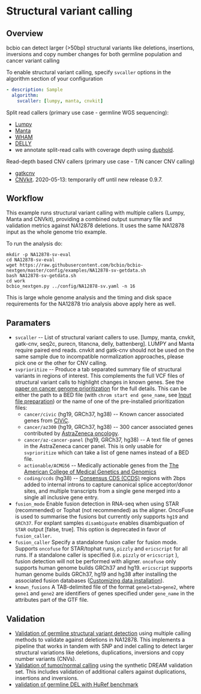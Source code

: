 # Structural variant calling

## Overview
bcbio can detect larger (>50bp) structural variants like deletions, insertions,
inversions and copy number changes for both germline population and
cancer variant calling

To enable structural variant calling, specify `svcaller` options
in the algorithm section of your configuration

```yaml
- description: Sample
  algorithm:
    svcaller: [lumpy, manta, cnvkit]
```

Split read callers (primary use case - germline WGS sequencing):
- [Lumpy](https://github.com/arq5x/lumpy-sv)
- [Manta](https://github.com/Illumina/manta)
- [WHAM](https://github.com/jewmanchue/wham)
- [DELLY](https://github.com/tobiasrausch/delly)
- we annotate split-read calls with coverage depth using [duphold](https://github.com/brentp/duphold).

Read-depth based CNV callers (primary use case - T/N cancer CNV calling)
- [gatkcnv](https://gatk.broadinstitute.org/hc/en-us/articles/360035531092?id=11682)
- [CNVkit](https://cnvkit.readthedocs.io/en/latest/). 2020-05-13: temporarily off until new release 0.9.7.

## Workflow
This example runs structural variant calling with multiple callers (Lumpy, Manta and CNVkit),
providing a combined output summary file and validation metrics against NA12878 deletions.
It uses the same NA12878 input as the whole genome trio example.

To run the analysis do:
```shell
mkdir -p NA12878-sv-eval
cd NA12878-sv-eval
wget https://raw.githubusercontent.com/bcbio/bcbio-nextgen/master/config/examples/NA12878-sv-getdata.sh
bash NA12878-sv-getdata.sh
cd work
bcbio_nextgen.py ../config/NA12878-sv.yaml -n 16
```
This is large whole genome analysis and the timing and disk space requirements for the NA12878 trio analysis above apply here as well.

## Paramaters
* `svcaller` -- List of structural variant callers to use. [lumpy, manta, cnvkit, gatk-cnv, seq2c, purecn, titancna, delly, battenberg]. LUMPY and Manta require paired end reads. cnvkit and gatk-cnv should not be used on the same sample due to incompatible normalization approaches, please pick one or the other for CNV calling.
* `svprioritize` -- Produce a tab separated summary file of structural variants in regions of interest. This complements the full VCF files of structural variant calls to highlight changes in known genes. See the [paper on cancer genome prioritization](https://peerj.com/articles/3166/) for the full details. This can be either the path to a BED file (with `chrom start end gene_name`, see [Input file preparation](#input-file-preparation)) or the name of one of the pre-installed prioritization files:
  * `cancer/civic` (hg19, GRCh37, hg38) -- Known cancer associated genes from [CIViC](https://civic.genome.wustl.edu).
  * `cancer/az300` (hg19, GRCh37, hg38) -- 300 cancer associated genes contributed by [AstraZeneca oncology](https://www.astrazeneca.com/our-focus-areas/oncology.html).
  * `cancer/az-cancer-panel` (hg19, GRCh37, hg38) -- A text file of genes in the AstraZeneca cancer panel. This is only usable for `svprioritize` which can take a list of gene names instead of a BED file.
  * `actionable/ACMG56` -- Medically actionable genes from the [The American College of Medical Genetics and Genomics](http://iobio.io/2016/03/29/acmg56/)
  * `coding/ccds` (hg38) -- [Consensus CDS (CCDS)](https://www.ncbi.nlm.nih.gov/projects/CCDS/CcdsBrowse.cgi) regions with 2bps added to internal introns to capture canonical splice acceptor/donor sites, and multiple transcripts from a single gene merged into a single all inclusive gene entry.
* `fusion_mode` Enable fusion detection in RNA-seq when using STAR (recommended) or Tophat (not recommended) as the aligner. OncoFuse is used to summarise the fusions but currently only supports `hg19` and `GRCh37`. For explant samples `disambiguate` enables disambiguation of `STAR` output [false, true]. This option is deprecated in favor of `fusion_caller`.
* `fusion_caller` Specify a standalone fusion caller for fusion mode. Supports `oncofuse` for STAR/tophat runs, `pizzly` and `ericscript` for all runs. If a standalone caller is specified (i.e. `pizzly` or `ericscript` ), fusion detection will not be performed with aligner. `oncofuse` only supports human genome builds GRCh37 and hg19. `ericscript` supports human genome builds GRCh37, hg19 and hg38 after installing the associated fusion databases ([Customizing data installation](contents/installation:customizing%20data%20installation)).
* `known_fusions` A TAB-delimited file of the format `gene1<tab>gene2`, where `gene1` and `gene2` are identifiers of genes specified under `gene_name` in the attributes part of the GTF file.

## Validation
- [Validation of germline structural variant detection](https://bcb.io/2014/08/12/validated-whole-genome-structural-variation-detection-using-multiple-callers/) using multiple calling methods to validate against deletions in NA12878. This implements a pipeline that works in tandem with SNP and indel calling to detect larger structural variations like deletions, duplications, inversions and copy number variants (CNVs).
- [Validation of tumor/normal calling](https://bcb.io/2015/03/05/cancerval/) using the synthetic DREAM validation set. This includes validation of additional callers against duplications, insertions and inversions.
- [validation of germline DEL with HuRef benchmark](https://github.com/bcbio/bcbio_validations/blob/master/huref_sv/README.md)
